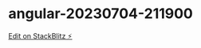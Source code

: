 # angular-20230704-211900

[Edit on StackBlitz ⚡️](https://stackblitz.com/edit/stackblitz-starters-ud7d2a)